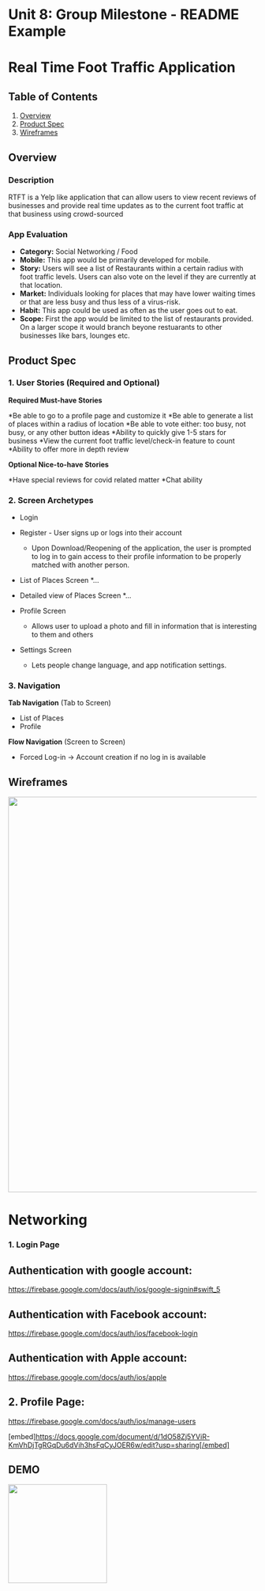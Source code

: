 Unit 8: Group Milestone - README Example
===

# Real Time Foot Traffic Application

## Table of Contents
1. [Overview](#Overview)
1. [Product Spec](#Product-Spec)
1. [Wireframes](#Wireframes)

## Overview
### Description
RTFT is a Yelp like application that can allow users to view recent reviews of businesses and provide real time updates as to the current foot traffic at that business using crowd-sourced

### App Evaluation
- **Category:** Social Networking / Food
- **Mobile:** This app would be primarily developed for mobile.
- **Story:** Users will see a list of Restaurants within a certain radius with foot traffic levels. Users can also vote on the level if they are currently at that location.
- **Market:** Individuals looking for places that may have lower waiting times or that are less busy and thus less of a virus-risk.
- **Habit:** This app could be used as often as the user goes out to eat. 
- **Scope:** First the app would be limited to the list of restaurants provided. On a larger scope it would branch beyone restuarants to other businesses like bars, lounges etc.

## Product Spec
### 1. User Stories (Required and Optional)

**Required Must-have Stories**

*Be able to go to a profile page and customize it
*Be able to generate a list of places within a radius of location 
*Be able to vote either: too busy, not busy, or any other button ideas
*Ability to quickly give 1-5 stars for business
*View the current foot traffic level/check-in feature to count
*Ability to offer more in depth review


**Optional Nice-to-have Stories**

*Have special reviews for covid related matter
*Chat ability 


### 2. Screen Archetypes

* Login 
* Register - User signs up or logs into their account
   * Upon Download/Reopening of the application, the user is prompted to log in to gain access to their profile information to be properly matched with another person. 
* List of Places Screen
  *...
* Detailed view of Places Screen
  *...
* Profile Screen 
   * Allows user to upload a photo and fill in information that is interesting to them and others

* Settings Screen
   * Lets people change language, and app notification settings.

### 3. Navigation

**Tab Navigation** (Tab to Screen)

* List of Places
* Profile

**Flow Navigation** (Screen to Screen)
* Forced Log-in -> Account creation if no log in is available


## Wireframes
<img src="https://i.imgur.com/IdvEUEI.png" width=800><br>

# Networking
### 1.	Login Page

## Authentication with google account:

https://firebase.google.com/docs/auth/ios/google-signin#swift_5
  
## Authentication with Facebook account:

https://firebase.google.com/docs/auth/ios/facebook-login

## Authentication with Apple account:

https://firebase.google.com/docs/auth/ios/apple


## 2. Profile Page:
https://firebase.google.com/docs/auth/ios/manage-users

[embed]https://docs.google.com/document/d/1dO58Zj5YViR-KmVhDjTgRGqDu6dVih3hsFqCyJOER6w/edit?usp=sharing[/embed]

## DEMO
<img src="https://i.imgur.com/peQAljA.gif" width=200><br>

